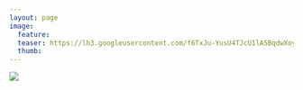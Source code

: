 ```yaml
---
layout: page
image:
  feature:
  teaser: https://lh3.googleusercontent.com/f6TxJu-YusU4TJcU1lASBqdwXoyQ0YezycGs9N7AL48=w245
  thumb:
---
```


[![](https://lh3.googleusercontent.com/qvrx0TqjwpwpVw84qzH4Apo3kEvC8ThEj6bokbxg170=w800)](https://lh3.googleusercontent.com/qvrx0TqjwpwpVw84qzH4Apo3kEvC8ThEj6bokbxg170=s0)

